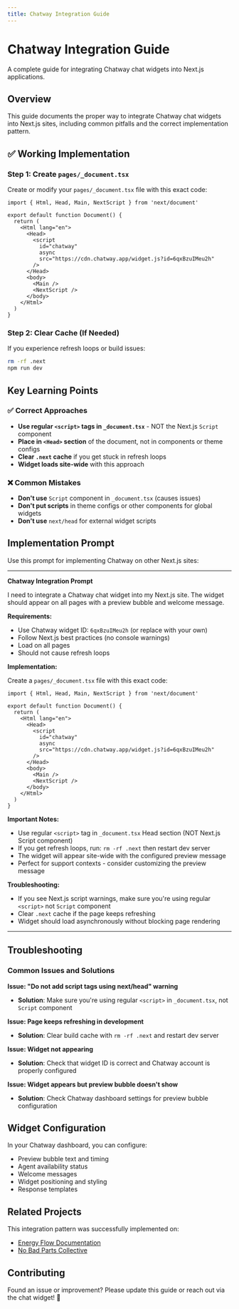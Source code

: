 ```yaml
---
title: Chatway Integration Guide
---
```


# Chatway Integration Guide

A complete guide for integrating Chatway chat widgets into Next.js applications.

## Overview

This guide documents the proper way to integrate Chatway chat widgets into Next.js sites, including common pitfalls and the correct implementation pattern.

## ✅ Working Implementation

### Step 1: Create `pages/_document.tsx`

Create or modify your `pages/_document.tsx` file with this exact code:

```tsx
import { Html, Head, Main, NextScript } from 'next/document'

export default function Document() {
  return (
    <Html lang="en">
      <Head>
        <script
          id="chatway"
          async
          src="https://cdn.chatway.app/widget.js?id=6qxBzuIMeu2h"
        />
      </Head>
      <body>
        <Main />
        <NextScript />
      </body>
    </Html>
  )
}
```

### Step 2: Clear Cache (If Needed)

If you experience refresh loops or build issues:

```bash
rm -rf .next
npm run dev
```

## Key Learning Points

### ✅ Correct Approaches
- **Use regular `<script>` tags in `_document.tsx`** - NOT the Next.js `Script` component
- **Place in `<Head>` section** of the document, not in components or theme configs  
- **Clear `.next` cache** if you get stuck in refresh loops
- **Widget loads site-wide** with this approach

### ❌ Common Mistakes
- **Don't use** `Script` component in `_document.tsx` (causes issues)
- **Don't put scripts** in theme configs or other components for global widgets
- **Don't use** `next/head` for external widget scripts

## Implementation Prompt

Use this prompt for implementing Chatway on other Next.js sites:

---

**Chatway Integration Prompt**

I need to integrate a Chatway chat widget into my Next.js site. The widget should appear on all pages with a preview bubble and welcome message.

**Requirements:**
- Use Chatway widget ID: `6qxBzuIMeu2h` (or replace with your own)
- Follow Next.js best practices (no console warnings)
- Load on all pages
- Should not cause refresh loops

**Implementation:**

Create a `pages/_document.tsx` file with this exact code:

```tsx
import { Html, Head, Main, NextScript } from 'next/document'

export default function Document() {
  return (
    <Html lang="en">
      <Head>
        <script
          id="chatway"
          async
          src="https://cdn.chatway.app/widget.js?id=6qxBzuIMeu2h"
        />
      </Head>
      <body>
        <Main />
        <NextScript />
      </body>
    </Html>
  )
}
```

**Important Notes:**
- Use regular `<script>` tag in `_document.tsx` Head section (NOT Next.js Script component)
- If you get refresh loops, run: `rm -rf .next` then restart dev server
- The widget will appear site-wide with the configured preview message
- Perfect for support contexts - consider customizing the preview message

**Troubleshooting:**
- If you see Next.js script warnings, make sure you're using regular `<script>` not `Script` component
- Clear `.next` cache if the page keeps refreshing
- Widget should load asynchronously without blocking page rendering

---

## Troubleshooting

### Common Issues and Solutions

**Issue: "Do not add script tags using next/head" warning**
- **Solution**: Make sure you're using regular `<script>` in `_document.tsx`, not `Script` component

**Issue: Page keeps refreshing in development**
- **Solution**: Clear build cache with `rm -rf .next` and restart dev server

**Issue: Widget not appearing**
- **Solution**: Check that widget ID is correct and Chatway account is properly configured

**Issue: Widget appears but preview bubble doesn't show**
- **Solution**: Check Chatway dashboard settings for preview bubble configuration

## Widget Configuration

In your Chatway dashboard, you can configure:
- Preview bubble text and timing
- Agent availability status
- Welcome messages
- Widget positioning and styling
- Response templates

## Related Projects

This integration pattern was successfully implemented on:
- [Energy Flow Documentation](https://energy-flow-eight.vercel.app)
- [No Bad Parts Collective](https://www.nobadpartscollective.com/)

## Contributing

Found an issue or improvement? Please update this guide or reach out via the chat widget! 🎉 